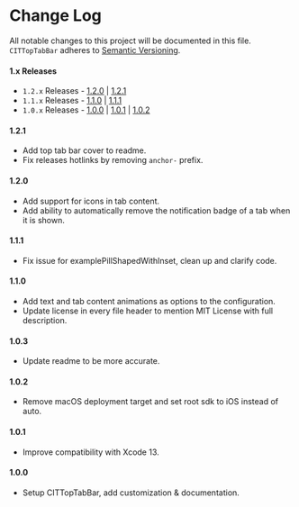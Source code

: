# Change Log
All notable changes to this project will be documented in this file.
`CITTopTabBar` adheres to [Semantic Versioning](https://semver.org/).

#### 1.x Releases
- `1.2.x` Releases - [1.2.0](#120) | [1.2.1](#121)
- `1.1.x` Releases - [1.1.0](#110) | [1.1.1](#111)
- `1.0.x` Releases - [1.0.0](#100) | [1.0.1](#101) | [1.0.2](#102)

#### 1.2.1

- Add top tab bar cover to readme.
- Fix releases hotlinks by removing `anchor-` prefix.

#### 1.2.0

- Add support for icons in tab content.
- Add ability to automatically remove the notification badge of a tab when it is shown.

#### 1.1.1

- Fix issue for examplePillShapedWithInset, clean up and clarify code.

#### 1.1.0

- Add text and tab content animations as options to the configuration.
- Update license in every file header to mention MIT License with full description.

#### 1.0.3

- Update readme to be more accurate.

#### 1.0.2

- Remove macOS deployment target and set root sdk to iOS instead of auto.

#### 1.0.1

- Improve compatibility with Xcode 13.

#### 1.0.0

- Setup CITTopTabBar, add customization & documentation.
